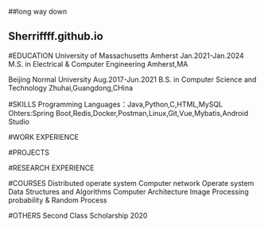 ##long way down
## Sherriffff.github.io

#EDUCATION
University of Massachusetts Amherst          Jan.2021-Jan.2024
M.S. in Electrical & Computer Engineering    Amherst,MA

Beijing Normal University                    Aug.2017-Jun.2021
B.S. in Computer Science and Technology      Zhuhai,Guangdong,CHina

#SKILLS 
Programming Languages：Java,Python,C,HTML,MySQL
Ohters:Spring Boot,Redis,Docker,Postman,Linux,Git,Vue,Mybatis,Android Studio

#WORK EXPERIENCE

#PROJECTS

#RESEARCH EXPERIENCE

#COURSES
Distributed operate system
Computer network
Operate system
Data Structures and Algorithms
Computer Architecture
Image Processing
probability & Random Process

#OTHERS
Second Class Scholarship 2020
